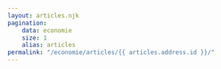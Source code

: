 ```yaml
---
layout: articles.njk
pagination:
    data: economie
    size: 1
    alias: articles
permalink: "/economie/articles/{{ articles.address.id }}/"
---
```

